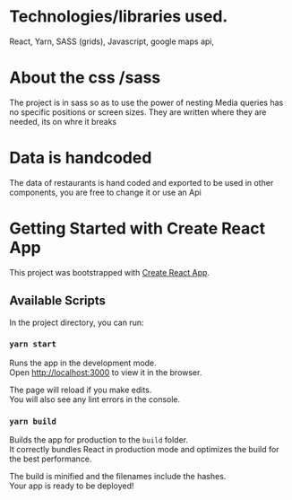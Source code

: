# Technologies/libraries used.

React, Yarn, SASS (grids), Javascript, google maps api,

# About the css /sass

The project is in sass so as to use the power of nesting
Media queries has no specific positions or screen sizes.
They are written where they are needed, its on whre it breaks

# Data is handcoded

The data of restaurants is hand coded and exported to be used in other components, you are free to change it or use an Api

# Getting Started with Create React App

This project was bootstrapped with [Create React App](https://github.com/facebook/create-react-app).

## Available Scripts

In the project directory, you can run:

### `yarn start`

Runs the app in the development mode.\
Open [http://localhost:3000](http://localhost:3000) to view it in the browser.

The page will reload if you make edits.\
You will also see any lint errors in the console.

### `yarn build`

Builds the app for production to the `build` folder.\
It correctly bundles React in production mode and optimizes the build for the best performance.

The build is minified and the filenames include the hashes.\
Your app is ready to be deployed!
